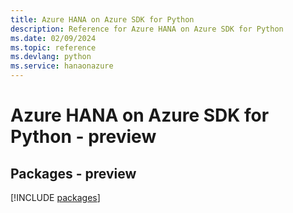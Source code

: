 ```yaml
---
title: Azure HANA on Azure SDK for Python
description: Reference for Azure HANA on Azure SDK for Python
ms.date: 02/09/2024
ms.topic: reference
ms.devlang: python
ms.service: hanaonazure
---
```

# Azure HANA on Azure SDK for Python - preview
## Packages - preview
[!INCLUDE [packages](hana-on-azure-index.md)]
